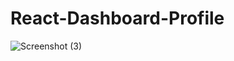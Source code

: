 # React-Dashboard-Profile

![Screenshot (3)](https://github.com/athulrajhere/React-Dashboard-Profile/assets/47721687/4ce1393c-6842-4e4f-892a-663bf49c87f7)
